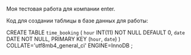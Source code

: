 Моя тестовая работа для компании enter.

Код для создании таблицы в базе данных для работы:

CREATE TABLE `time_booking` (
	`hour` INT(11) NOT NULL DEFAULT 0,
	`date` DATE NOT NULL,
	PRIMARY KEY (`hour`, `date`)
)
COLLATE='utf8mb4_general_ci'
ENGINE=InnoDB
;
